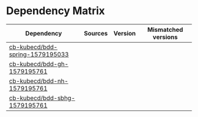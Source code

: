 # Dependency Matrix

Dependency | Sources | Version | Mismatched versions
---------- | ------- | ------- | -------------------
[cb-kubecd/bdd-spring-1579195033](https://github.com/cb-kubecd/bdd-spring-1579195033.git) |  | []() | 
[cb-kubecd/bdd-gh-1579195761](https://github.com/cb-kubecd/bdd-gh-1579195761.git) |  | []() | 
[cb-kubecd/bdd-nh-1579195761](https://github.com/cb-kubecd/bdd-nh-1579195761.git) |  | []() | 
[cb-kubecd/bdd-sbhg-1579195761](https://github.com/cb-kubecd/bdd-sbhg-1579195761.git) |  | []() | 
